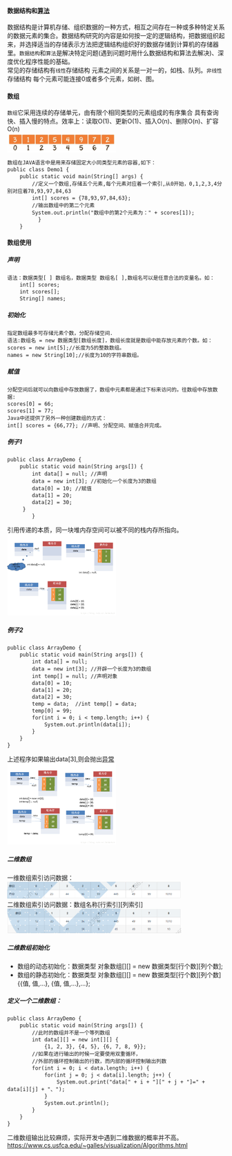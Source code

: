 #### 数据结构和[算法](./算法.md)
数据结构是计算机存储、组织数据的一种方式，相互之间存在一种或多种特定关系的数据元素的集合。数据结构研究的内容是如何按一定的逻辑结构，把数据组织起来，并选择适当的存储表示方法把逻辑结构组织好的数据存储到计算机的存储器里。`数据结构`和`算法`是解决特定问题(遇到问题时用什么数据结构和算法去解决)、深度优化程序性能的基础。<br>
常见的存储结构有`线性`存储结构 元素之间的关系是一对一的，如栈、队列。`非线性`存储结构 每个元素可能连接0或者多个元素，如树、图。
#### 数组
`数组`它采用连续的存储单元，由有限个相同类型的元素组成的有序集合 具有查询快、插入慢的特点。效率上：读取O(1)、更新O(1)、插入O(n)、删除O(n)、扩容O(n)<br><img src="/img/数组.png" width = "50%" height = "30%" alt="图片名称" align=center />

	数组在JAVA语言中是用来存储固定大小同类型元素的容器,如下：
	public class Demo1 {
		public static void main(String[] args) {
			//定义一个数组,存储五个元素,每个元素对应着一个索引,从0开始，0,1,2,3,4分别对应着78,93,97,84,63
			int[] scores = {78,93,97,84,63};
			//输出数组中的第二个元素
			System.out.println("数组中的第2个元素为：" + scores[1]);
		      }
		}
#### 数组使用
##### 声明

	语法：数据类型[ ] 数组名，数据类型 数组名[ ],数组名可以是任意合法的变量名。如：
        int[] scores;
        int scores[];
        String[] names;
##### 初始化

	指定数组最多可存储元素个数，分配存储空间.
	语法:数组名 = new 数据类型[数组长度]，数组长度就是数组中能存放元素的个数。如：
	scores = new int[5];//长度为5的整数数组。
	names = new String[10];//长度为10的字符串数组。
##### 赋值

	分配空间后就可以向数组中存放数据了，数组中元素都是通过下标来访问的。往数组中存放数据:
	scores[0] = 66;
	scores[1] = 77;
	Java中还提供了另外一种创建数组的方式：
	int[] scores = {66,77}; //声明、分配空间、赋值合并完成。
##### 例子1

	public class ArrayDemo {
		public static void main(String args[]) {
			int data[] = null; //声明
			data = new int[3]; //初始化一个长度为3的数组
			data[0] = 10; //赋值
			data[1] = 20;
			data[2] = 30;
		 }
      		}
		
引用传递的本质，同一块堆内存空间可以被不同的栈内存所指向。
<br><img src="/img/20180831220947712.png" width= "50%" height="50%">
##### 例子2
	
	public class ArrayDemo {
		public static void main(String args[]) {
			int data[] = null;
			data = new int[3]; //开辟一个长度为3的数组
			int temp[] = null; //声明对象
			data[0] = 10;
			data[1] = 20;
			data[2] = 30;
			temp = data;  //int temp[] = data;
			temp[0] = 99;
			for(int i = 0; i < temp.length; i++) {
				System.out.println(data[i]);
			}
		}
	}
上述程序如果输出data[3],则会抛出[异常](./doc/异常.md)<br><img src="/img/20180831222912565.png" width= "50%" height="50%">
##### 二维数组
一维数组索引访问数据：<br><img src="/img/2020081820130000.png" width= "80%" height="50%"><br>
二维数组索引访问数据：数组名称[行索引][列索引] <br><img src="/img/2020081820140000.png" width= "80%" height="50%">
##### 二维数组初始化
* 数组的动态初始化：数据类型 对象数组[][] = new 数据类型[行个数][列个数];
* 数组的静态初始化：数据类型 对象数组[][] = new 数据类型[行个数][列个数]{{值, 值,…}, {值, 值,…},…};
##### 定义一个二维数组：
	public class ArrayDemo {
		public static void main(String args[]) {
			//此时的数组并不是一个等列数组
			int data[][] = new int[][] {
				{1, 2, 3}, {4, 5}, {6, 7, 8, 9}};
			//如果在进行输出的时候一定要使用双重循环，
			//外部的循环控制输出的行数，而内部的循环控制输出列数
			for(int i = 0; i < data.length; i++) {
				for(int j = 0; j < data[i].length; j++) {
					System.out.print("data[" + i + "][" + j + "]=" + data[i][j] + "、");
				}
				System.out.println();
			}
		}
	}
二维数组输出比较麻烦，实际开发中遇到二维数据的概率并不高。<br>
https://www.cs.usfca.edu/~galles/visualization/Algorithms.html 
